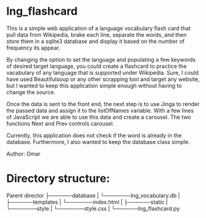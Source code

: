 # lng_flashcard

This is a simple web application of a language vocabulary flash card that pull data from Wikipedia, brake each line, separate the words, and then store them in a sqlite3 database and display it based on the number of frequency its appear.

By changing the option to set the language and populating a few keywords of desired target language, you could create a flashcard to practice the vacabulary of any language that is supported under Wikipedia. Sure, I could have used Beautifulsoup or any other scrapping tool and target any website, but I wanted to keep this application simple enough without having to change the source.

Once the data is sent to the front end, the next step is to use Jinga to render the passed data and assign it to the listOfNames variable. With a few lines of JavaScript we are able to use this data and create a carousel. The two functions Next and Prev controls carousel.    

Currently, this application does not check if the word is already in the database. Furthermore, I also wanted to keep the database class simple. 

Author: Omar

# Directory structure:
Parent director
├──────database
|       └───────lng_vocabulary.db
|
├──────templates
|       └───────index.html
|
├──────static
|       └───────style
|                └───────style.css
|
└──────lng_flashcard.py
                    

